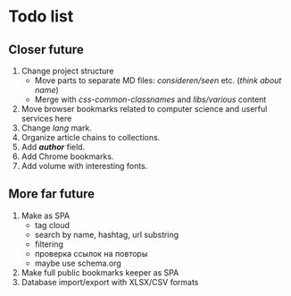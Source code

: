 # Todo list

## Closer future

1. Change project structure
    * Move parts to separate MD files: *consideren/seen* etc. (_think about name_)
    * Merge with *css-common-classnames* and *libs/various* content
2. Move browser bookmarks related to computer science and userful services here
3. Change _lang_ mark.
4. Organize article chains to collections.
5. Add ***author*** field.
6. Add Chrome bookmarks.
7. Add volume with interesting fonts.

## More far future

1. Make as SPA
    * tag cloud
    * search by name, hashtag, url substring
    * filtering
    * проверка ссылок на повторы
    * maybe use schema.org
2. Make full public bookmarks keeper as SPA
3. Database import/export with XLSX/CSV formats
